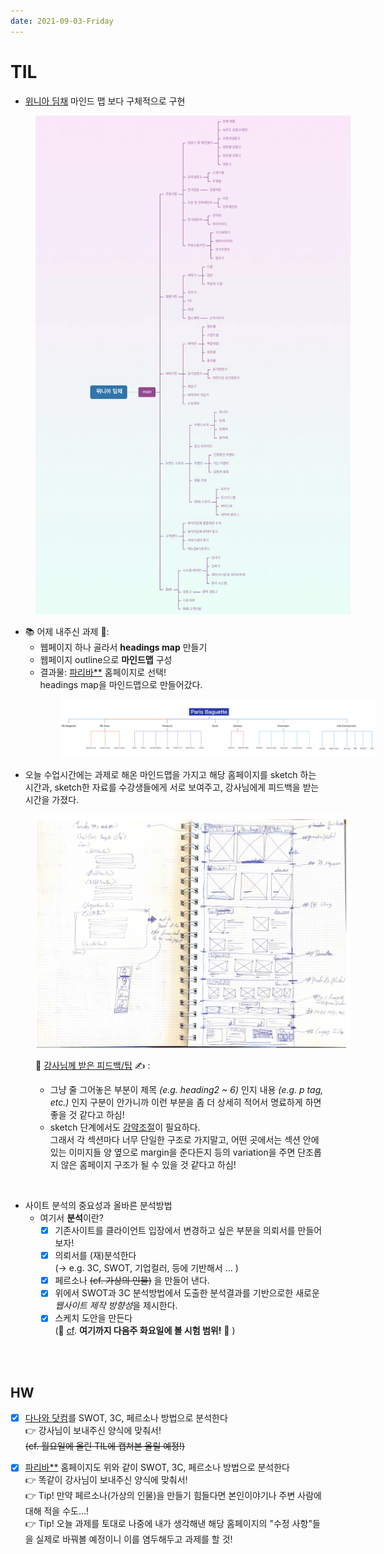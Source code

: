 ```yaml
---
date: 2021-09-03-Friday
---
```


# TIL 

- [위니아 딤채](https://winiadimchae.com/main) 마인드 맵 보다 구체적으로 구현         

<img src="./images/위니아딤채_ver2.png" alt="위니아 딤채 마인드맵 ver 2" width="px" height="px" style="padding-left: 40px;" />

<br />

- 📚 어제 내주신 과제 📖:
  - 웹페이지 하나 골라서 **headings map** 만들기 
  - 웹페이지 outline으로 **마인드맵** 구성 
  - 결과물: [파리바**](https://www.paris.co.kr/) 홈페이지로 선택!      
  headings map을 마인드맵으로 만들어갔다.   

<img src="./images/parisBaguetteHeadingsMap2.png" alt="파리바게트 홉페이지 마인드맵" width="px" style="padding-left: 80px" />

- 오늘 수업시간에는 과제로 해온 마인드맵을 가지고 해당 홈페이지를 sketch 하는 시간과, sketch한 자료를 수강생들에게 서로 보여주고, 강사님에게 피드백을 받는 시간을 가졌다.     

<img src="./images/parisBaugetteSketch.png" alt="파리바게트 홉페이지 스케치본" width="px" style="padding-left: 40px" />

<ul style="padding-left: 40px; list-style: none;">
  <li> 👀 <u>강사님께 받은 피드백/팁</u> ✍️ :</li> 
  <ul>
    <li>
      그냥 줄 그어놓은 부분이 제목 <i>(e.g. heading2 ~ 6)</i> 인지 내용 <i>(e.g. p tag, etc.)</i> 인지 구분이 안가니까 이런 부분을 좀 더 상세히 적어서 명료하게 하면 좋을 것 같다고 하심!
    </li>
    <li>
      sketch 단계에서도 <u>강약조절</u>이 필요하다.<br /> 
      그래서 각 섹션마다 너무 단일한 구조로 가지말고, 어떤 곳에서는 섹션 안에 있는 이미지들 양 옆으로 margin을 준다든지 등의 variation을 주면 단조롭지 않은 홈페이지 구조가 될 수 있을 것 같다고 하심! 
    </li>
  </ul>
</ul>
<br />

- 사이트 분석의 중요성과 올바른 분석방법
  - 여기서 **분석**이란? 
    - [x] 기존사이트를 클라이언트 입장에서 변경하고 싶은 부분을 의뢰서를 만들어보자! 
    - [x] 의뢰서를 (재)분석한다    
    (→ e.g. 3C, SWOT, 기업컬러, 등에 기반해서 ... )
    -  [x] 페르소나 ~~(cf. 가상의 인물)~~ 을 만들어 낸다.   
    - [x] 위에서 SWOT과 3C 분석방법에서 도출한 분석결과를 기반으로한 새로운 *웹사이트 제작 방향성*을 제시한다.
    - [x] 스케치 도안을 만든다    
    (📝 <u>cf</u>. **여기까지 다음주 화요일에 볼 시험 범위!** 🥲 )

<br />
<br />

## HW
- [x]  [다나와 닷컴](http://prod.danawa.com/list/?cate=112756&src=adwords&kw=GN0404783&gclid=CjwKCAjwj8eJBhA5EiwAg3z0m9u2q--vLJ6qkN5sXZpu4uMxfRSzU9f4TN85fr08uuoP8aUz1URtWBoCC80QAvD_BwE)를 SWOT, 3C, 페르소나 방법으로 분석한다    
👉 강사님이 보내주신 양식에 맞춰서!      
~~(cf. 월요일에 올린 TIL에 캡쳐본 올릴 예정!)~~

- [x]  [파리바**](https://www.paris.co.kr/) 홈페이지도 위와 같이 SWOT, 3C, 페르소나 방법으로 분석한다    
👉 똑같이 강사님이 보내주신 양식에 맞춰서!         
👉 Tip! 만약 페르소나(가상의 인물)을 만들기 힘들다면 본인이야기나 주변 사람에 대해 적을 수도...!       
👉 Tip! 오늘 과제를 토대로 나중에 내가 생각해낸 해당 홈페이지의 "수정 사항"들을 실제로 바꿔볼 예정이니 이를 염두해두고 과제를 할 것!   
